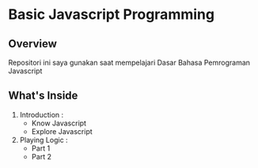 # Basic Javascript Programming

## Overview
Repositori ini saya gunakan saat mempelajari Dasar Bahasa Pemrograman Javascript

## What's Inside
1. Introduction :
    * Know Javascript
    * Explore Javascript
2. Playing Logic : 
    * Part 1
    * Part 2
